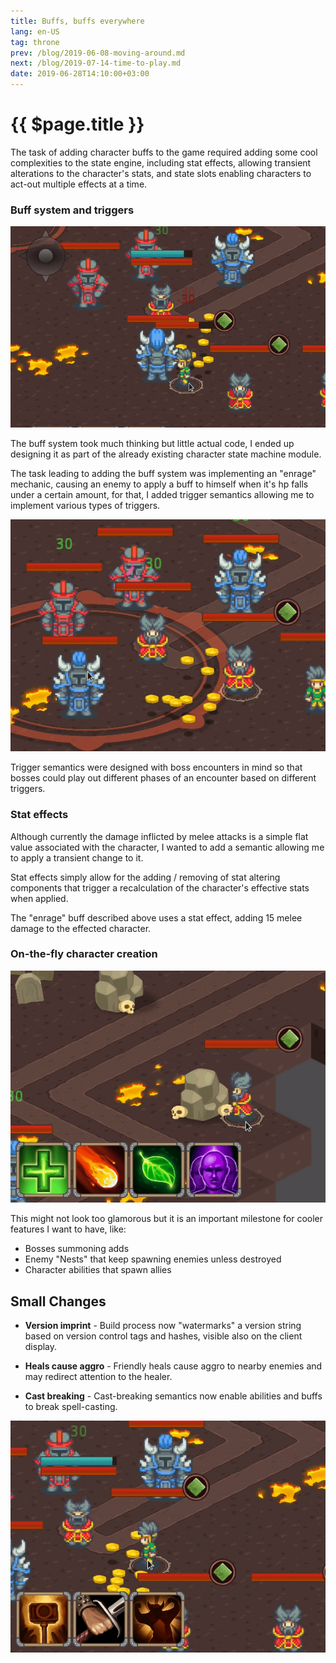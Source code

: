 ```yaml
---
title: Buffs, buffs everywhere
lang: en-US
tag: throne
prev: /blog/2019-06-08-moving-around.md
next: /blog/2019-07-14-time-to-play.md
date: 2019-06-28T14:10:00+03:00
---
```


# {{ $page.title }}

The task of adding character buffs to the game required adding some cool
complexities to the state engine, including stat effects, allowing transient
alterations to the character's stats, and state slots enabling characters to
act-out multiple effects at a time.

### Buff system and triggers

![Enrage triggered](./img/enrage_triggered.gif)

The buff system took much thinking but little actual code, I ended up designing
it as part of the already existing character state machine module.

The task leading to adding the buff system was implementing an "enrage" mechanic,
causing an enemy to apply a buff to himself when it's hp falls under a certain
amount, for that, I added trigger semantics allowing me to implement various
types of triggers.

![Damage over time on 'smash'](./img/dot.gif) 

Trigger semantics were designed with boss encounters in mind so that bosses
could play out different phases of an encounter based on different triggers.

### Stat effects

Although currently the damage inflicted by melee attacks is a simple flat value
associated with the character, I wanted to add a semantic allowing me to apply a
transient change to it.

Stat effects simply allow for the adding / removing of stat altering components
that trigger a recalculation of the character's effective stats when applied.

The "enrage" buff described above uses a stat effect, adding 15 melee damage to
the effected character.

### On-the-fly character creation

![Ability creating character](./img/instance_char.gif) 

This might not look too glamorous but it is an important milestone for cooler
features I want to have, like:

* Bosses summoning adds
* Enemy "Nests" that keep spawning enemies unless destroyed
* Character abilities that spawn allies

## Small Changes

* **Version imprint** - Build process now "watermarks" a version string based on
  version control tags and hashes, visible also on the client display.

* **Heals cause aggro** - Friendly heals cause aggro to nearby enemies and may
  redirect attention to the healer.

* **Cast breaking** - Cast-breaking semantics now enable abilities and buffs to
  break spell-casting.

![Cast breaking](./img/break_spell.gif)
